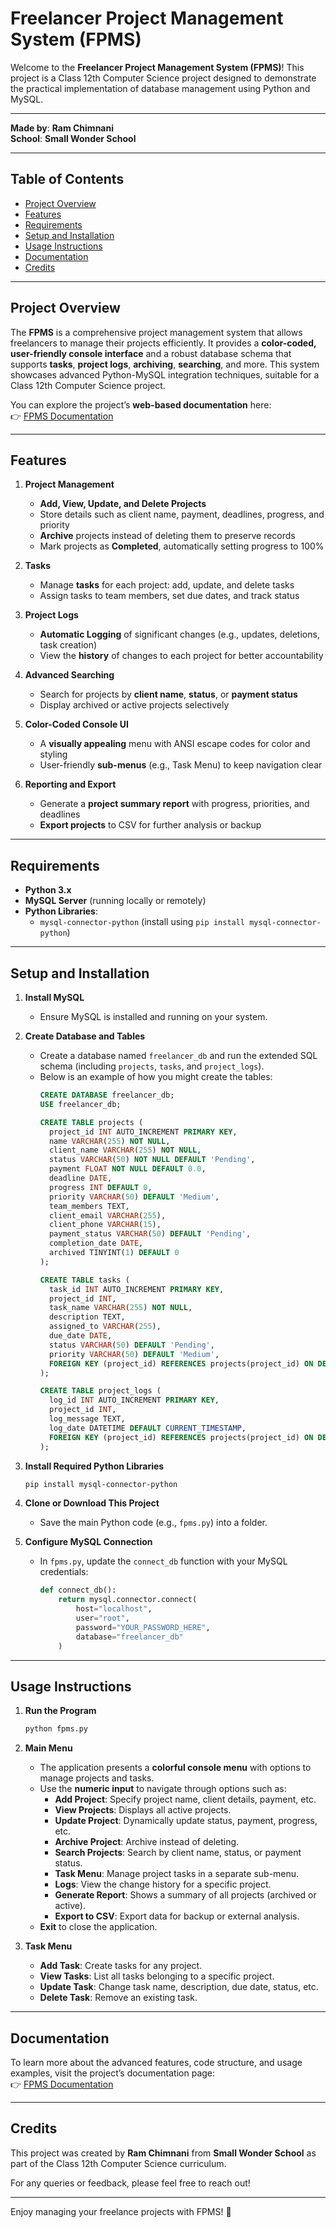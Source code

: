 

# Freelancer Project Management System (FPMS)

Welcome to the **Freelancer Project Management System (FPMS)**! This project is a Class 12th Computer Science project designed to demonstrate the practical implementation of database management using Python and MySQL.

---

**Made by**: **Ram Chimnani**  
**School**: **Small Wonder School**  

---

## Table of Contents  
- [Project Overview](#project-overview)  
- [Features](#features)  
- [Requirements](#requirements)  
- [Setup and Installation](#setup-and-installation)  
- [Usage Instructions](#usage-instructions)  
- [Documentation](#documentation)  
- [Credits](#credits)  

---

## Project Overview  

The **FPMS** is a comprehensive project management system that allows freelancers to manage their projects efficiently. It provides a **color-coded, user-friendly console interface** and a robust database schema that supports **tasks**, **project logs**, **archiving**, **searching**, and more. This system showcases advanced Python-MySQL integration techniques, suitable for a Class 12th Computer Science project.

You can explore the project’s **web-based documentation** here:  
👉 [FPMS Documentation](https://fpms-class12.vercel.app/)

---

## Features  

1. **Project Management**  
   - **Add, View, Update, and Delete Projects**  
   - Store details such as client name, payment, deadlines, progress, and priority  
   - **Archive** projects instead of deleting them to preserve records  
   - Mark projects as **Completed**, automatically setting progress to 100%  

2. **Tasks**  
   - Manage **tasks** for each project: add, update, and delete tasks  
   - Assign tasks to team members, set due dates, and track status  

3. **Project Logs**  
   - **Automatic Logging** of significant changes (e.g., updates, deletions, task creation)  
   - View the **history** of changes to each project for better accountability  

4. **Advanced Searching**  
   - Search for projects by **client name**, **status**, or **payment status**  
   - Display archived or active projects selectively  

5. **Color-Coded Console UI**  
   - A **visually appealing** menu with ANSI escape codes for color and styling  
   - User-friendly **sub-menus** (e.g., Task Menu) to keep navigation clear  

6. **Reporting and Export**  
   - Generate a **project summary report** with progress, priorities, and deadlines  
   - **Export projects** to CSV for further analysis or backup  

---

## Requirements  

- **Python 3.x**  
- **MySQL Server** (running locally or remotely)  
- **Python Libraries**:  
  - `mysql-connector-python` (install using `pip install mysql-connector-python`)  

---

## Setup and Installation  

1. **Install MySQL**  
   - Ensure MySQL is installed and running on your system.  

2. **Create Database and Tables**  
   - Create a database named `freelancer_db` and run the extended SQL schema (including `projects`, `tasks`, and `project_logs`).  
   - Below is an example of how you might create the tables:
     ```sql
     CREATE DATABASE freelancer_db;
     USE freelancer_db;

     CREATE TABLE projects (
       project_id INT AUTO_INCREMENT PRIMARY KEY,
       name VARCHAR(255) NOT NULL,
       client_name VARCHAR(255) NOT NULL,
       status VARCHAR(50) NOT NULL DEFAULT 'Pending',
       payment FLOAT NOT NULL DEFAULT 0.0,
       deadline DATE,
       progress INT DEFAULT 0,
       priority VARCHAR(50) DEFAULT 'Medium',
       team_members TEXT,
       client_email VARCHAR(255),
       client_phone VARCHAR(15),
       payment_status VARCHAR(50) DEFAULT 'Pending',
       completion_date DATE,
       archived TINYINT(1) DEFAULT 0
     );

     CREATE TABLE tasks (
       task_id INT AUTO_INCREMENT PRIMARY KEY,
       project_id INT,
       task_name VARCHAR(255) NOT NULL,
       description TEXT,
       assigned_to VARCHAR(255),
       due_date DATE,
       status VARCHAR(50) DEFAULT 'Pending',
       priority VARCHAR(50) DEFAULT 'Medium',
       FOREIGN KEY (project_id) REFERENCES projects(project_id) ON DELETE CASCADE
     );

     CREATE TABLE project_logs (
       log_id INT AUTO_INCREMENT PRIMARY KEY,
       project_id INT,
       log_message TEXT,
       log_date DATETIME DEFAULT CURRENT_TIMESTAMP,
       FOREIGN KEY (project_id) REFERENCES projects(project_id) ON DELETE CASCADE
     );
     ```

3. **Install Required Python Libraries**  
   ```bash
   pip install mysql-connector-python
   ```

4. **Clone or Download This Project**  
   - Save the main Python code (e.g., `fpms.py`) into a folder.  

5. **Configure MySQL Connection**  
   - In `fpms.py`, update the `connect_db` function with your MySQL credentials:
     ```python
     def connect_db():
         return mysql.connector.connect(
             host="localhost",
             user="root",
             password="YOUR_PASSWORD_HERE",
             database="freelancer_db"
         )
     ```

---

## Usage Instructions  

1. **Run the Program**  
   ```bash
   python fpms.py
   ```

2. **Main Menu**  
   - The application presents a **colorful console menu** with options to manage projects and tasks.  
   - Use the **numeric input** to navigate through options such as:  
     - **Add Project**: Specify project name, client details, payment, etc.  
     - **View Projects**: Displays all active projects.  
     - **Update Project**: Dynamically update status, payment, progress, etc.  
     - **Archive Project**: Archive instead of deleting.  
     - **Search Projects**: Search by client name, status, or payment status.  
     - **Task Menu**: Manage project tasks in a separate sub-menu.  
     - **Logs**: View the change history for a specific project.  
     - **Generate Report**: Shows a summary of all projects (archived or active).  
     - **Export to CSV**: Export data for backup or external analysis.  
   - **Exit** to close the application.  

3. **Task Menu**  
   - **Add Task**: Create tasks for any project.  
   - **View Tasks**: List all tasks belonging to a specific project.  
   - **Update Task**: Change task name, description, due date, status, etc.  
   - **Delete Task**: Remove an existing task.  

---

## Documentation  

To learn more about the advanced features, code structure, and usage examples, visit the project’s documentation page:  
👉 [FPMS Documentation](https://fpms-class12.vercel.app/)

---

## Credits  

This project was created by **Ram Chimnani** from **Small Wonder School** as part of the Class 12th Computer Science curriculum.  

For any queries or feedback, please feel free to reach out!  

---

Enjoy managing your freelance projects with FPMS! 🎉
